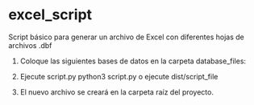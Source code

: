 # excel_script

Script básico para generar un archivo de Excel con diferentes hojas de archivos .dbf

1. Coloque las siguientes bases de datos en la carpeta database_files:

2. Ejecute script.py python3 script.py o ejecute dist/script_file
   
4. El nuevo archivo se creará en la carpeta raíz del proyecto.
